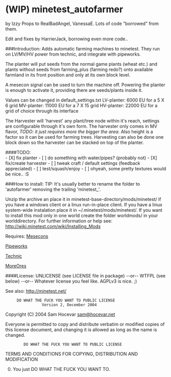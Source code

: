 (WIP) minetest_autofarmer
================

by Izzy
Props to RealBadAngel, VanessaE. Lots of code "borrowed" from them.

Edit and fixes by HarrierJack, borrowing even more code..

###Introduction:
Adds automatic farming machines to minetest. They run on LV/MV/HV power from technic, and integrate with pipeworks. 

The planter will put seeds from the normal game plants (wheat etc.) and plants without seeds from farming_plus (farming redo?) onto available farmland in its front position and only at its own block level. 

A mesecon signal can be used to turn the machine off. Powering the planter is enough to activate it, providing there are seeds/plants inside it.

Values can be changed in default_settings.txt
LV-planter: 6000 EU for a 5 X 6 grid
MV-planter: 11000 EU for a 7 X 15 grid 
HV-planter: 22000 EU for a grid of choice through its interface

The Harvester will 'harvest' any plant/tree node within it's reach, settings are configurable through it's own form. The harvester only comes in MV flavor, _TODO: it just requires more the bigger the area._ Also height is a factor so it can be used for farming trees. Harvesting can also be done one block down so the harvester can be stacked on top of the planter.


####TODO: 	
	- [X] fix planter
	- [ ] do something with water/pipes? (probably not)
	- [X] fix/create harvester
	- [ ] tweak craft / default settings (feedback appreciated)
	- [ ] test/squash/enjoy
	- [ ] ohyeah, some pretty textures would be nice.. :S

###How to install:
TIP: It's usually better to rename the folder to 'autofarmer' removing the trailing 'minetest_'.

Unzip the archive an place it in minetest-base-directory/mods/minetest/
if you have a windows client or a linux run-in-place client. If you have
a linux system-wide instalation place it in ~/.minetest/mods/minetest/.
If you want to install this mod only in one world create the folder
worldmods/ in your worlddirectory.
For further information or help see:
<http://wiki.minetest.com/wiki/Installing_Mods>


Requires:
[Mesecons](https://github.com/Jeija/minetest-mod-mesecons)

[Pipeworks](https://github.com/minetest-mods/pipeworks)

[Technic](https://github.com/minetest-technic/technic)

[MoreOres](https://github.com/minetest-mods/moreores)



####License:
UNLICENSE (see LICENSE file in package)
--or--
WTFPL (see below)
--or--
Whatever license you feel like. AGPLv3 is nice. ;)

See also:
<http://minetest.net/>






         DO WHAT THE FUCK YOU WANT TO PUBLIC LICENSE
                    Version 2, December 2004

 Copyright (C) 2004 Sam Hocevar <sam@hocevar.net>

 Everyone is permitted to copy and distribute verbatim or modified
 copies of this license document, and changing it is allowed as long
 as the name is changed.

            DO WHAT THE FUCK YOU WANT TO PUBLIC LICENSE
   TERMS AND CONDITIONS FOR COPYING, DISTRIBUTION AND MODIFICATION

  0. You just DO WHAT THE FUCK YOU WANT TO.

